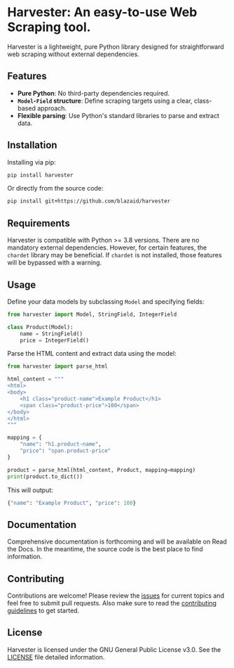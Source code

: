 # Harvester: An easy-to-use Web Scraping tool.

<!-- [![Build Status](https://travis-ci.org/blazaid/harvester.svg?branch=master)](https://travis-ci.org/blazaid/harvester) -->
<!-- [![Coverage Status](https://coveralls.io/repos/github/blazaid/harvester/badge.svg?branch=master)](https://coveralls.io/github/blazaid/harvester?branch=master) -->
<!-- [![PyPI version](https://badge.fury.io/py/harvester.svg)](https://badge.fury.io/py/harvester) -->
<!-- [![Documentation Status](https://readthedocs.org/projects/harvester/badge/?version=latest)](http://harvester.readthedocs.io/en/latest/?badge=latest) -->

Harvester is a lightweight, pure Python library designed for straightforward web scraping without external dependencies.

## Features

- **Pure Python**: No third-party dependencies required.
- **`Model`-`Field` structure**: Define scraping targets using a clear, class-based approach.
- **Flexible parsing**: Use Python's standard libraries to parse and extract data.

## Installation

Installing via pip:

```bash
pip install harvester
```

Or directly from the source code:

```bash
pip install git+https://github.com/blazaid/harvester
```

## Requirements

Harvester is compatible with Python >= 3.8 versions. There are no mandatory external dependencies. However, for certain
features, the `chardet` library may be beneficial. If `chardet` is not installed, those features will be bypassed with a
warning.

## Usage

Define your data models by subclassing `Model` and specifying fields:

```python
from harvester import Model, StringField, IntegerField

class Product(Model):
    name = StringField()
    price = IntegerField()
```

Parse the HTML content and extract data using the model:

```python
from harvester import parse_html

html_content = """
<html>
<body>
    <h1 class="product-name">Example Product</h1>
    <span class="product-price">100</span>
</body>
</html>
"""

mapping = {
    "name": "h1.product-name",
    "price": "span.product-price"
}

product = parse_html(html_content, Product, mapping=mapping)
print(product.to_dict())
```

This will output:

```python
{"name": "Example Product", "price": 100}
```

## Documentation

Comprehensive documentation is forthcoming and will be available on Read the Docs. In the meantime, the source code is
the best place to find information.

## Contributing

Contributions are welcome! Please review the [issues](https://github.com/blazaid/harvester/issues) for current topics
and feel free to submit pull requests. Also make sure to read the [contributing guidelines](CONTRIBUTING.md) to get
started.

## License

Harvester is licensed under the GNU General Public License v3.0. See the [LICENSE](LICENSE) file detailed information.
